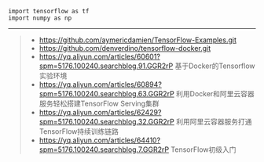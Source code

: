 ``` tensorflow
import tensorflow as tf
import numpy as np  
```

***
>* https://github.com/aymericdamien/TensorFlow-Examples.git
>* https://github.com/denverdino/tensorflow-docker.git
>* https://yq.aliyun.com/articles/60601?spm=5176.100240.searchblog.91.GGR2rP  基于Docker的Tensorflow实验环境
>* https://yq.aliyun.com/articles/60894?spm=5176.100240.searchblog.63.GGR2rP  利用Docker和阿里云容器服务轻松搭建TensorFlow Serving集群
>* https://yq.aliyun.com/articles/62429?spm=5176.100240.searchblog.32.GGR2rP  利用阿里云容器服务打通TensorFlow持续训练链路
>* https://yq.aliyun.com/articles/64410?spm=5176.100240.searchblog.7.GGR2rP  TensorFlow初级入门